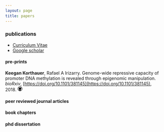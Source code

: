 ```yaml
---
layout: page
title: papers
---
```


<!-- Global site tag (gtag.js) - Google Analytics -->
<script async src="https://www.googletagmanager.com/gtag/js?id=UA-110175023-1"></script>
<script>
  window.dataLayer = window.dataLayer || [];
  function gtag(){dataLayer.push(arguments);}
  gtag('js', new Date());

  gtag('config', 'UA-110175023-1');
</script>


### publications

- [Curriculum Vitae](../cv-korthauer-academic.pdf)
- [Google scholar](https://scholar.google.com/citations?user=spd-KjUAAAAJ&hl=en)

#### pre-prints

**Keegan Korthauer**, Rafael A Irizarry. Genome-wide repressive capacity of promoter DNA methylation is revealed through epigenomic manipulation. *bioRxiv*, [https://doi.org/10.1101/381145](https://doi.org/10.1101/381145), 2018. <img src="../assets/img/github.png">
 <div data-badge-popover="right" data-badge-type="1" data-doi="https://doi.org/10.1101/381145" data-hide-no-mentions="true" class="altmetric-embed"></div>  

#### peer reviewed journal articles

#### book chapters

#### phd dissertation